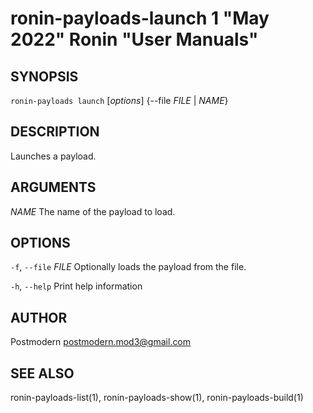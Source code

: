 # ronin-payloads-launch 1 "May 2022" Ronin "User Manuals"

## SYNOPSIS

`ronin-payloads launch` [*options*] {--file *FILE* \| *NAME*}

## DESCRIPTION

Launches a payload.

## ARGUMENTS

*NAME*
  The name of the payload to load.

## OPTIONS

`-f`, `--file` *FILE*
  Optionally loads the payload from the file.

`-h`, `--help`
  Print help information

## AUTHOR

Postmodern <postmodern.mod3@gmail.com>

## SEE ALSO

ronin-payloads-list(1), ronin-payloads-show(1), ronin-payloads-build(1)
